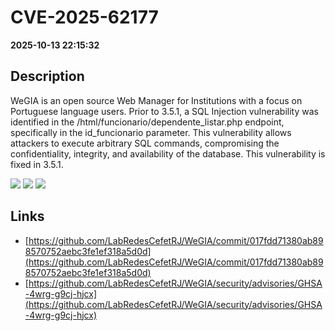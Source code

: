 # CVE-2025-62177

**2025-10-13 22:15:32**

## Description
WeGIA is an open source Web Manager for Institutions with a focus on Portuguese language users. Prior to 3.5.1, a SQL Injection vulnerability was identified in the /html/funcionario/dependente_listar.php endpoint, specifically in the id_funcionario parameter. This vulnerability allows attackers to execute arbitrary SQL commands, compromising the confidentiality, integrity, and availability of the database. This vulnerability is fixed in 3.5.1.

![](https://img.shields.io/static/v1?label=Score&message=8.6&color=red)
![](https://img.shields.io/static/v1?label=Severity&message=HIGH&color=red)
![](https://img.shields.io/static/v1?label=CWE&message=SQL&color=green)

## Links
- [https://github.com/LabRedesCefetRJ/WeGIA/commit/017fdd71380ab898570752aebc3fe1ef318a5d0d](https://github.com/LabRedesCefetRJ/WeGIA/commit/017fdd71380ab898570752aebc3fe1ef318a5d0d)
- [https://github.com/LabRedesCefetRJ/WeGIA/security/advisories/GHSA-4wrg-g9cj-hjcx](https://github.com/LabRedesCefetRJ/WeGIA/security/advisories/GHSA-4wrg-g9cj-hjcx)
